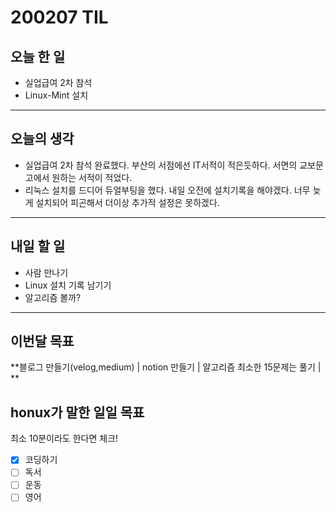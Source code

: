 # 200207 TIL



## 오늘 한 일

- 실업급여 2차 참석
- Linux-Mint 설치

---



## 오늘의 생각

- 실업급여 2차 참석 완료했다. 부산의 서점에선 IT서적이 적은듯하다. 서면의 교보문고에서 원하는 서적이 적었다.
- 리눅스 설치를 드디어 듀얼부팅을 했다. 내일 오전에 설치기록을 해야겠다. 너무 늦게 설치되어 피곤해서 더이상 추가적 설정은 못하겠다.

---



## 내일 할 일

- 사람 만나기
- Linux 설치 기록 남기기
- 알고리즘 볼까?

---



## 이번달 목표

**블로그 만들기(velog,medium) | notion 만들기 | 알고리즘 최소한 15문제는 풀기 | **



## honux가 말한 일일 목표

최소 10분이라도 한다면 체크!

- [x] 코딩하기
- [ ] 독서
- [ ] 운동
- [ ] 영어